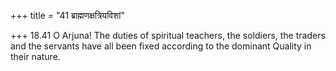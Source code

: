 +++
title = "41 ब्राह्मणक्षत्रियविशां"

+++
18.41 O Arjuna! The duties of spiritual teachers, the soldiers, the
traders and the servants have all been fixed according to the dominant
Quality in their nature.
